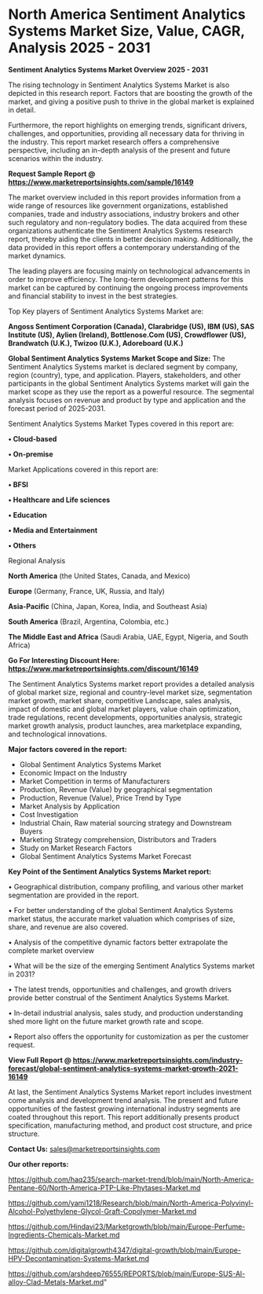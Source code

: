  # North America Sentiment Analytics Systems Market Size, Value, CAGR, Analysis 2025 - 2031

<Strong> Sentiment Analytics Systems Market Overview 2025 - 2031</strong>

The rising technology in Sentiment Analytics Systems Market is also depicted in this research report. Factors that are boosting the growth of the market, and giving a positive push to thrive in the global market is explained in detail.

Furthermore, the report highlights on emerging trends, significant drivers, challenges, and opportunities, providing all necessary data for thriving in the industry. This report market research offers a comprehensive perspective, including an in-depth analysis of the present and future scenarios within the industry.

<strong>Request Sample Report @ <a href=https://www.marketreportsinsights.com/sample/16149>https://www.marketreportsinsights.com/sample/16149</a></strong>

The market overview included in this report provides information from a wide range of resources like government organizations, established companies, trade and industry associations, industry brokers and other such regulatory and non-regulatory bodies. The data acquired from these organizations authenticate the Sentiment Analytics Systems research report, thereby aiding the clients in better decision making. Additionally, the data provided in this report offers a contemporary understanding of the market dynamics.

The leading players are focusing mainly on technological advancements in order to improve efficiency. The long-term development patterns for this market can be captured by continuing the ongoing process improvements and financial stability to invest in the best strategies.

Top Key players of Sentiment Analytics Systems Market are:

<strong>Angoss Sentiment Corporation (Canada), Clarabridge (US), IBM (US), SAS Institute (US), Aylien (Ireland), Bottlenose.Com (US), Crowdflower (US), Brandwatch (U.K.), Twizoo (U.K.), Adoreboard (U.K.)</strong>

<strong><b>Global Sentiment Analytics Systems Market Scope and Size:</b></strong>
The Sentiment Analytics Systems market is declared segment by company, region (country), type, and application. Players, stakeholders, and other participants in the global Sentiment Analytics Systems market will gain the market scope as they use the report as a powerful resource. The segmental analysis focuses on revenue and product by type and application and the forecast period of 2025-2031.

Sentiment Analytics Systems Market Types covered in this report are:

<strong>• Cloud-based

• On-premise</strong>

Market Applications covered in this report are:

<strong>• BFSI

• Healthcare and Life sciences

• Education

• Media and Entertainment

• Others</strong> 

Regional Analysis

<strong>North America</strong> (the United States, Canada, and Mexico)

<strong>Europe</strong> (Germany, France, UK, Russia, and Italy)

<strong>Asia-Pacific</strong> (China, Japan, Korea, India, and Southeast Asia)

<strong>South America</strong> (Brazil, Argentina, Colombia, etc.)

<strong>The Middle East and Africa</strong> (Saudi Arabia, UAE, Egypt, Nigeria, and South Africa)

<strong>Go For Interesting Discount Here: <a href=https://www.marketreportsinsights.com/discount/16149>https://www.marketreportsinsights.com/discount/16149</a></strong>

The Sentiment Analytics Systems market report provides a detailed analysis of global market size, regional and country-level market size, segmentation market growth, market share, competitive Landscape, sales analysis, impact of domestic and global market players, value chain optimization, trade regulations, recent developments, opportunities analysis, strategic market growth analysis, product launches, area marketplace expanding, and technological innovations.

<strong><b>Major factors covered in the report:</b></strong>
<ul>
  <li>Global Sentiment Analytics Systems Market </li>
  <li>Economic Impact on the Industry</li>
  <li>Market Competition in terms of Manufacturers</li>
  <li>Production, Revenue (Value) by geographical segmentation</li>
  <li>Production, Revenue (Value), Price Trend by Type</li>
  <li>Market Analysis by Application</li>
  <li>Cost Investigation</li>
  <li>Industrial Chain, Raw material sourcing strategy and Downstream Buyers</li>
  <li>Marketing Strategy comprehension, Distributors and Traders</li>
  <li>Study on Market Research Factors</li>
  <li>Global Sentiment Analytics Systems Market Forecast</li>
</ul>

<strong><b>Key Point of the Sentiment Analytics Systems Market report:</b></strong>

• Geographical distribution, company profiling, and various other market segmentation are provided in the report.

• For better understanding of the global Sentiment Analytics Systems market status, the accurate market valuation which comprises of size, share, and revenue are also covered.

• Analysis of the competitive dynamic factors better extrapolate the complete market overview

• What will be the size of the emerging Sentiment Analytics Systems market in 2031?

• The latest trends, opportunities and challenges, and growth drivers provide better construal of the Sentiment Analytics Systems Market.

• In-detail industrial analysis, sales study, and production understanding shed more light on the future market growth rate and scope.

• Report also offers the opportunity for customization as per the customer request.

<strong><b>View Full Report @ <a href=https://www.marketreportsinsights.com/industry-forecast/global-sentiment-analytics-systems-market-growth-2021-16149>https://www.marketreportsinsights.com/industry-forecast/global-sentiment-analytics-systems-market-growth-2021-16149</a></b></strong>


At last, the Sentiment Analytics Systems Market report includes investment come analysis and development trend analysis. The present and future opportunities of the fastest growing international industry segments are coated throughout this report. This report additionally presents product specification, manufacturing method, and product cost structure, and price structure.

<strong>Contact Us:</strong>
sales@marketreportsinsights.com

<strong>Our other reports:</strong>

<a href=https://github.com/haq235/search-market-trend/blob/main/North-America-Pentane-60/North-America-PTP-Like-Phytases-Market.md>https://github.com/haq235/search-market-trend/blob/main/North-America-Pentane-60/North-America-PTP-Like-Phytases-Market.md</a>

<a href=https://github.com/yami1218/Research/blob/main/North-America-Polyvinyl-Alcohol-Polyethylene-Glycol-Graft-Copolymer-Market.md>https://github.com/yami1218/Research/blob/main/North-America-Polyvinyl-Alcohol-Polyethylene-Glycol-Graft-Copolymer-Market.md</a>

<a href=https://github.com/Hindavi23/Marketgrowth/blob/main/Europe-Perfume-Ingredients-Chemicals-Market.md>https://github.com/Hindavi23/Marketgrowth/blob/main/Europe-Perfume-Ingredients-Chemicals-Market.md</a>

<a href=https://github.com/digitalgrowth4347/digital-growth/blob/main/Europe-HPV-Decontamination-Systems-Market.md>https://github.com/digitalgrowth4347/digital-growth/blob/main/Europe-HPV-Decontamination-Systems-Market.md</a>

<a href=https://github.com/arshdeep76555/REPORTS/blob/main/Europe-SUS-Al-alloy-Clad-Metals-Market.md>https://github.com/arshdeep76555/REPORTS/blob/main/Europe-SUS-Al-alloy-Clad-Metals-Market.md</a>"
